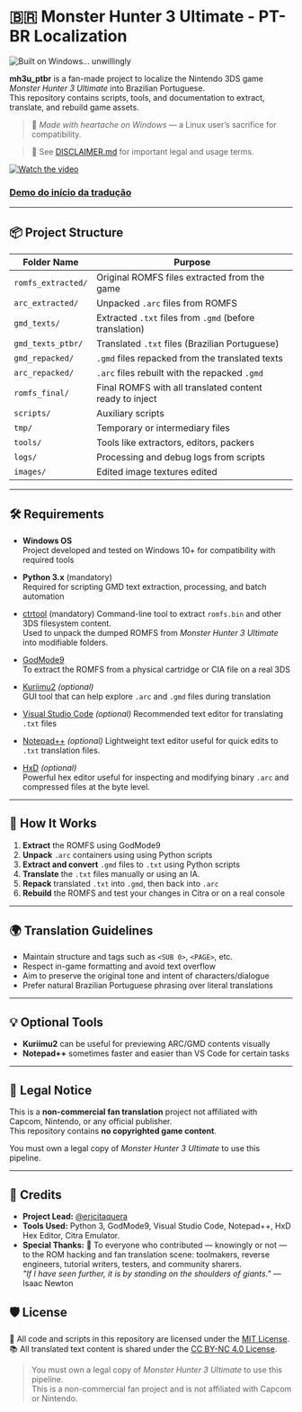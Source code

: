 # 🇧🇷 Monster Hunter 3 Ultimate - PT-BR Localization

![Built on Windows... unwillingly](https://img.shields.io/badge/Built%20on-Windows%20%F0%9F%98%B5-blue)

**mh3u_ptbr** is a fan-made project to localize the Nintendo 3DS game *Monster Hunter 3 Ultimate* into Brazilian Portuguese.  
This repository contains scripts, tools, and documentation to extract, translate, and rebuild game assets.

> 🖤 *Made with heartache on Windows* — a Linux user’s sacrifice for compatibility.

> 📄 See [DISCLAIMER.md](DISCLAIMER.md) for important legal and usage terms.

[![Watch the video](https://img.youtube.com/vi/x7ZFINt657s/maxresdefault.jpg)](https://youtu.be/x7ZFINt657s)

### [Demo do início da tradução](https://youtu.be/x7ZFINt657s)

---

## 📦 Project Structure

| Folder Name          | Purpose                                                       |
|----------------------|---------------------------------------------------------------|
| `romfs_extracted/`   | Original ROMFS files extracted from the game                  |
| `arc_extracted/`     | Unpacked `.arc` files from ROMFS                              |
| `gmd_texts/`         | Extracted `.txt` files from `.gmd` (before translation)       |
| `gmd_texts_ptbr/`    | Translated `.txt` files (Brazilian Portuguese)                |
| `gmd_repacked/`      | `.gmd` files repacked from the translated texts               |
| `arc_repacked/`      | `.arc` files rebuilt with the repacked `.gmd`                 |
| `romfs_final/`       | Final ROMFS with all translated content ready to inject       |
| `scripts/`           | Auxiliary scripts                                             |
| `tmp/`               | Temporary or intermediary files                               |
| `tools/`             | Tools like extractors, editors, packers                       |
| `logs/`              | Processing and debug logs from scripts                        |
| `images/`            | Edited image textures edited                                  |


---

## 🛠️ Requirements

- **Windows OS**  
  Project developed and tested on Windows 10+ for compatibility with required tools

- **Python 3.x** (mandatory)  
  Required for scripting GMD text extraction, processing, and batch automation

- [ctrtool](https://github.com/3DSGuy/ctrtool) (mandatory)
  Command-line tool to extract `romfs.bin` and other 3DS filesystem content.  
  Used to unpack the dumped ROMFS from *Monster Hunter 3 Ultimate* into modifiable folders.

- [GodMode9](https://github.com/d0k3/GodMode9)  
  To extract the ROMFS from a physical cartridge or CIA file on a real 3DS

- [Kuriimu2](https://github.com/FanTranslatorsInternational/Kuriimu2) *(optional)*  
  GUI tool that can help explore `.arc` and `.gmd` files during translation

- [Visual Studio Code](https://code.visualstudio.com/) *(optional)*
  Recommended text editor for translating `.txt` files

- [Notepad++](https://notepad-plus-plus.org/) *(optional)*
  Lightweight text editor useful for quick edits to `.txt` translation files.

- [HxD](https://mh-nexus.de/en/hxd/) *(optional)*  
  Powerful hex editor useful for inspecting and modifying binary `.arc` and compressed files at the byte level.
  
---

## 🚀 How It Works

1. **Extract** the ROMFS using GodMode9
2. **Unpack** `.arc` containers using using Python scripts
3. **Extract and convert** `.gmd` files to `.txt` using Python scripts
4. **Translate** the `.txt` files manually or using an IA.
5. **Repack** translated `.txt` into `.gmd`, then back into `.arc`
6. **Rebuild** the ROMFS and test your changes in Citra or on a real console

---

## 🌍 Translation Guidelines

- Maintain structure and tags such as `<SUB 0>`, `<PAGE>`, etc.
- Respect in-game formatting and avoid text overflow
- Aim to preserve the original tone and intent of characters/dialogue
- Prefer natural Brazilian Portuguese phrasing over literal translations

---

## 💡 Optional Tools

- **Kuriimu2** can be useful for previewing ARC/GMD contents visually  
- **Notepad++** sometimes faster and easier than VS Code for certain tasks

---

## 📜 Legal Notice

This is a **non-commercial fan translation** project not affiliated with Capcom, Nintendo, or any official publisher.  
This repository contains **no copyrighted game content**.

You must own a legal copy of *Monster Hunter 3 Ultimate* to use this pipeline.

---

## 💬 Credits

- **Project Lead:** [@ericitaquera](https://github.com/ericitaquera)  
- **Tools Used:** Python 3, GodMode9, Visual Studio Code, Notepad++, HxD Hex Editor, Citra Emulator.
- **Special Thanks:** 🙌 
  To everyone who contributed — knowingly or not — to the ROM hacking and fan translation scene:
  toolmakers, reverse engineers, tutorial writers, testers, and community sharers.  
  *"If I have seen further, it is by standing on the shoulders of giants."* — Isaac Newton   

## 🛡️ License

📘 All code and scripts in this repository are licensed under the [MIT License](LICENSE).  
📚 All translated text content is shared under the [CC BY-NC 4.0 License](LICENSE-TRANSLATIONS.txt).

> You must own a legal copy of *Monster Hunter 3 Ultimate* to use this pipeline.  
> This is a non-commercial fan project and is not affiliated with Capcom or Nintendo.

